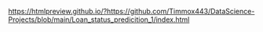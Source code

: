 https://htmlpreview.github.io/?https://github.com/Timmox443/DataScience-Projects/blob/main/Loan_status_predicition_1/index.html